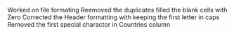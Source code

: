 Worked on file formating 
Reemoved the duplicates
filled the blank cells with Zero
Corrected the Header formatting with keeping the first letter in caps
Removed the first special charactor in Countries column
